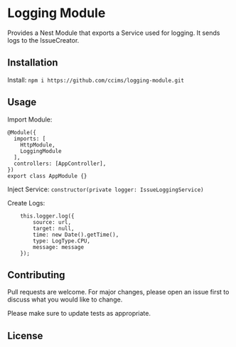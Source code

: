 # Logging Module

Provides a Nest Module that exports a Service used for logging. It sends logs to the IssueCreator.

## Installation

Install: `npm i https://github.com/ccims/logging-module.git`

## Usage

Import Module:

```
@Module({
  imports: [
    HttpModule,
    LoggingModule
  ],
  controllers: [AppController],
})
export class AppModule {}
```

Inject Service: `constructor(private logger: IssueLoggingService)`

Create Logs:
```
    this.logger.log({
        source: url,
        target: null,
        time: new Date().getTime(),
        type: LogType.CPU,
        message: message
    });
```

## Contributing
Pull requests are welcome. For major changes, please open an issue first to discuss what you would like to change.

Please make sure to update tests as appropriate.

## License
